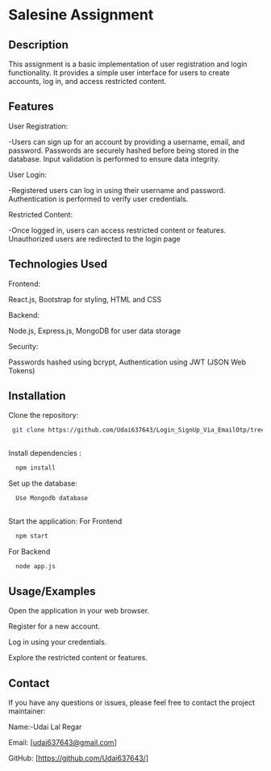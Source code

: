 
# Salesine Assignment

## Description
This assignment is a basic implementation of user registration and login functionality. It provides a simple user interface for users to create accounts, log in, and access restricted content.


## Features

User Registration:

-Users can sign up for an account by providing a username, email, and password.
Passwords are securely hashed before being stored in the database.
Input validation is performed to ensure data integrity.


User Login:

-Registered users can log in using their username and password.
Authentication is performed to verify user credentials.

Restricted Content:

-Once logged in, users can access restricted content or features.
Unauthorized users are redirected to the login page
## Technologies Used

Frontend:

React.js,
Bootstrap for styling,
HTML and CSS

Backend:

Node.js,
Express.js,
MongoDB for user data storage

Security:

Passwords hashed using bcrypt,
Authentication using JWT (JSON Web Tokens)
## Installation

Clone the repository:

```bash
 git clone https://github.com/Udai637643/Login_SignUp_Via_EmailOtp/tree/main
  
```


Install dependencies :

```bash
  npm install

```

Set up the database:

```bash
  Use Mongodb database
  
```
Start the application:
For Frontend

```bash
  npm start

```

For Backend

```bash
  node app.js

```
    
## Usage/Examples


Open the application in your web browser.

Register for a new account.

Log in using your credentials.

Explore the restricted content or features.


## Contact

If you have any questions or issues, please feel free to contact the project maintainer:

Name:-Udai Lal Regar

Email: [udai637643@gmail.com]

GitHub: [https://github.com/Udai637643/]
